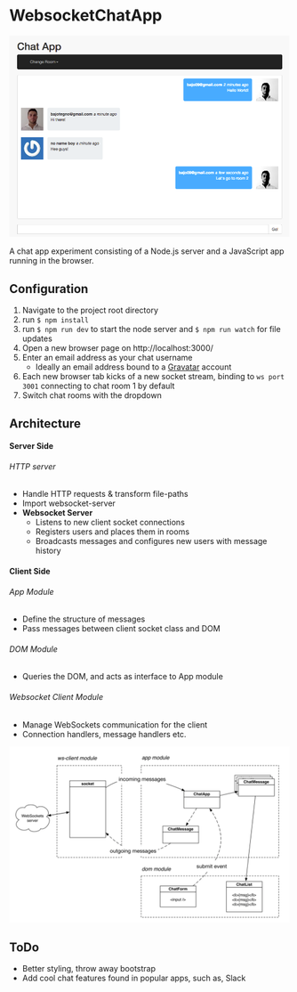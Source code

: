 # WebsocketChatApp
![Screenshot of the app](repomedia/Conversation.png)

A chat app experiment consisting of a Node.js server and a JavaScript app running in the browser.

## Configuration
1. Navigate to the project root directory
2. run `$ npm install`
3. run `$ npm run dev` to start the node server and `$ npm run watch` for file updates
4. Open a new browser page on http://localhost:3000/
5. Enter an email address as your chat username
    * Ideally an email address bound to a [Gravatar](https://en.gravatar.com/) account
6. Each new browser tab kicks of a new socket stream, binding to `ws port 3001` connecting to chat room 1 by default
7. Switch chat rooms with the dropdown

## Architecture

#### Server Side
###### HTTP server
   * Handle HTTP requests & transform file-paths  
   * Import websocket-server   
* **Websocket Server**
   * Listens to new client socket connections
   * Registers users and places them in rooms
   * Broadcasts messages and configures new users with message history

#### Client Side
###### App Module
   * Define the structure of messages
   * Pass messages between client socket class and DOM

###### DOM Module
   * Queries the DOM, and acts as interface to App module
###### Websocket Client Module
   * Manage WebSockets communication for the client
   * Connection handlers, message handlers etc.

![Screenshot of the app](repomedia/Diagram.png)


## ToDo
* Better styling, throw away bootstrap
* Add cool chat features found in popular apps, such as, Slack
